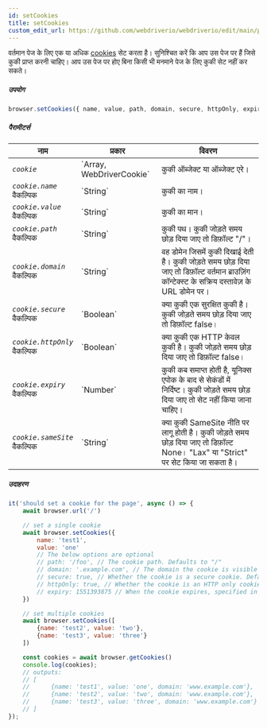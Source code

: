 ```yaml
---
id: setCookies
title: setCookies
custom_edit_url: https://github.com/webdriverio/webdriverio/edit/main/packages/webdriverio/src/commands/browser/setCookies.ts
---
```


वर्तमान पेज के लिए एक या अधिक [cookies](https://w3c.github.io/webdriver/#cookies) सेट करता है। सुनिश्चित करें कि आप
उस पेज पर हैं जिसे कुकी प्राप्त करनी चाहिए। आप उस पेज पर होए बिना किसी भी मनमाने पेज के लिए
कुकी सेट नहीं कर सकते।

##### उपयोग

```js
browser.setCookies({ name, value, path, domain, secure, httpOnly, expiry, sameSite })
```

##### पैरामीटर्स

<table>
  <thead>
    <tr>
      <th>नाम</th><th>प्रकार</th><th>विवरण</th>
    </tr>
  </thead>
  <tbody>
    <tr>
      <td><code><var>cookie</var></code></td>
      <td>`Array<WebDriverCookie>, WebDriverCookie`</td>
      <td>कुकी ऑब्जेक्ट या ऑब्जेक्ट एरे।</td>
    </tr>
    <tr>
      <td><code><var>cookie.name</var></code><br /><span className="label labelWarning">वैकल्पिक</span></td>
      <td>`String`</td>
      <td>कुकी का नाम।</td>
    </tr>
    <tr>
      <td><code><var>cookie.value</var></code><br /><span className="label labelWarning">वैकल्पिक</span></td>
      <td>`String`</td>
      <td>कुकी का मान।</td>
    </tr>
    <tr>
      <td><code><var>cookie.path</var></code><br /><span className="label labelWarning">वैकल्पिक</span></td>
      <td>`String`</td>
      <td>कुकी पथ। कुकी जोड़ते समय छोड़ दिया जाए तो डिफ़ॉल्ट "/"।</td>
    </tr>
    <tr>
      <td><code><var>cookie.domain</var></code><br /><span className="label labelWarning">वैकल्पिक</span></td>
      <td>`String`</td>
      <td>वह डोमेन जिसमें कुकी दिखाई देती है। कुकी जोड़ते समय छोड़ दिया जाए तो डिफ़ॉल्ट वर्तमान ब्राउज़िंग कॉन्टेक्स्ट के सक्रिय दस्तावेज़ के URL डोमेन पर।</td>
    </tr>
    <tr>
      <td><code><var>cookie.secure</var></code><br /><span className="label labelWarning">वैकल्पिक</span></td>
      <td>`Boolean`</td>
      <td>क्या कुकी एक सुरक्षित कुकी है। कुकी जोड़ते समय छोड़ दिया जाए तो डिफ़ॉल्ट false।</td>
    </tr>
    <tr>
      <td><code><var>cookie.httpOnly</var></code><br /><span className="label labelWarning">वैकल्पिक</span></td>
      <td>`Boolean`</td>
      <td>क्या कुकी एक HTTP केवल कुकी है। कुकी जोड़ते समय छोड़ दिया जाए तो डिफ़ॉल्ट false।</td>
    </tr>
    <tr>
      <td><code><var>cookie.expiry</var></code><br /><span className="label labelWarning">वैकल्पिक</span></td>
      <td>`Number`</td>
      <td>कुकी कब समाप्त होती है, यूनिक्स एपोक के बाद से सेकंडों में निर्दिष्ट। कुकी जोड़ते समय छोड़ दिया जाए तो सेट नहीं किया जाना चाहिए।</td>
    </tr>
    <tr>
      <td><code><var>cookie.sameSite</var></code><br /><span className="label labelWarning">वैकल्पिक</span></td>
      <td>`String`</td>
      <td>क्या कुकी SameSite नीति पर लागू होती है। कुकी जोड़ते समय छोड़ दिया जाए तो डिफ़ॉल्ट None। "Lax" या "Strict" पर सेट किया जा सकता है।</td>
    </tr>
  </tbody>
</table>

##### उदाहरण

```js title="setCookies.js"
it('should set a cookie for the page', async () => {
    await browser.url('/')

    // set a single cookie
    await browser.setCookies({
        name: 'test1',
        value: 'one'
        // The below options are optional
        // path: '/foo', // The cookie path. Defaults to "/"
        // domain: '.example.com', // The domain the cookie is visible to. Defaults to the current browsing context's active document's URL domain
        // secure: true, // Whether the cookie is a secure cookie. Defaults to false
        // httpOnly: true, // Whether the cookie is an HTTP only cookie. Defaults to false
        // expiry: 1551393875 // When the cookie expires, specified in seconds since Unix Epoch
    })

    // set multiple cookies
    await browser.setCookies([
        {name: 'test2', value: 'two'},
        {name: 'test3', value: 'three'}
    ])

    const cookies = await browser.getCookies()
    console.log(cookies);
    // outputs:
    // [
    //      {name: 'test1', value: 'one', domain: 'www.example.com'},
    //      {name: 'test2', value: 'two', domain: 'www.example.com'},
    //      {name: 'test3', value: 'three', domain: 'www.example.com'}
    // ]
});
```